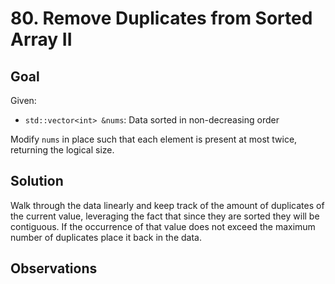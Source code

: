 # 80. Remove Duplicates from Sorted Array II
## Goal
Given:
* `std::vector<int> &nums`: Data sorted in non-decreasing order

Modify `nums` in place such that each element is present at most twice, returning the logical size.

## Solution
Walk through the data linearly and keep track of the amount of duplicates of the current value,
leveraging the fact that since they are sorted they will be contiguous. If the occurrence of that
value does not exceed the maximum number of duplicates place it back in the data.

## Observations
